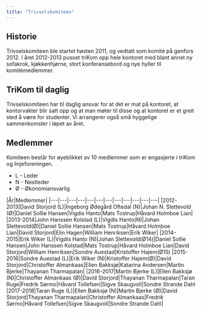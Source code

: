 ```yaml
---
title: "Trivselskomiteen"
---
```


Historie
--------

Trivselskomiteen ble startet høsten 2011, og vedtatt som komité på
genfors 2012. 
I året 2012-2013 pusset triKom opp hele kontoret med blant annet ny sofakrok, kjøkkenhjørne, stort konferansebord og nye hyller til komitémedlemmer. 

TriKom til daglig
-----------------
Trivselskomiteen har til daglig ansvar for at det er mat på kontoret, at kontorvakter blir satt opp og at man møter til disse og at kontoret er et greit sted å være for studenter. Vi arrangerer også små hyggelige sammenkomster i løpet av året. 


Medlemmer
---------

Komiteen består for øyeblikket av 10 medlemmer som er engasjerte i
triKom og linjeforeningen.

-   L - Leder
-   N - Nestleder
-   Ø - Økonomiansvarlig

|År|Medlemmer|
|---|---|---|---|---|---|---|---|---|---|---|---|
|2012-2013|David Storjord (L)|Ingeborg Ødegård Oftedal (N)|Johan N. Slettevold (Ø)|Daniel Sollie Hansen|Vigdis Hanto|Mats Tostrup|Håvard Holmboe Lian|
|2013-2014|John Hanssen Kolstad (L)|Vigdis Hanto(N)|Johan Slettevold(Ø)|Daniel Sollie Hansen|Mats Tostrup|Håvard Holmboe Lian|David Storjord|Elin Hagen|William Henriksen|Erik Wiker|
|2014-2015|Erik Wiker (L)|Vigdis Hanto (N)|Johan Slettevold(Ø14)|Daniel Sollie Hansen|John Hanssen Kolstad|Mats Tostrup|Håvard Holmboe Lian|David Storjord|William Henriksen|Sondre Auestad|Kristoffer Hajem(Ø15)
|2015-2016|Sondre Auestad (L)|Erik Wiker (N)|Kristoffer Hajem(Ø)|David Storjord|Christoffer Almankaas|Ellen Bakksjø|Katarina Andersen|Martin Bjerke|Thayanan Tharmapalan|
|2016-2017|Martin Bjerke (L)|Ellen Bakksjø (N)|Christoffer Almankaas (Ø)|David Storjord|Thayanan Tharmapalan|Taran Ruge|Fredrik Sørmo|Håvard Tollefsen|Sigve Skaugvoll|Sondre Strande Dahl
|2017-2018|Taran Ruge (L)|Ellen Bakksjø (N)|Martin Bjerke (Ø)|David Storjord|Thayanan Tharmapalan|Christoffer Almankaas|Fredrik Sørmo|Håvard Tollefsen|Sigve Skaugvoll|Sondre Strande Dahl|